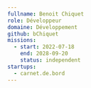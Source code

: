 ```yaml
---
fullname: Benoit Chiquet
role: Développeur
domaine: Développement
github: bChiquet
missions:
  - start: 2022-07-18
    end: 2028-09-20
    status: independent
startups:
  - carnet.de.bord
---
```


